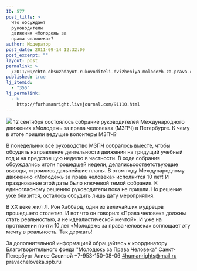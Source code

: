```yaml
---
ID: 577
post_title: >
  Что обсуждают
  руководители
  движения «Молодежь за
  права человека»?
author: Модератор
post_date: 2011-09-14 12:32:00
post_excerpt: ""
layout: post
permalink: >
  /2011/09/chto-obsuzhdayut-rukovoditeli-dvizheniya-molodezh-za-prava-cheloveka.html
published: true
lj_itemid:
  - "355"
lj_permalink:
  - >
    http://forhumanright.livejournal.com/91110.html
---
```

<img src="http://cs5338.vk.com/u132145096/132409092/x_5b26039f.jpg" /> 12 сентября состоялось собрание руководителей Международного движения «Молодежь за права человека» (МЗПЧ) в Петербурге. К чему в итоге пришли ведущие волонтеры МЗПЧ?

В понедельник всё руководство МЗПЧ собралось вместе, чтобы обсудить направление деятельности движения на грядущий учебный год и на предстоящую неделю в частности. В ходе собрания обсуждались итоги прошедшей недели, делалисьсоответствующие выводы, строились дальнейшие планы. В этом году Международному движению «Молодежь за права человека» исполнится 10 лет! И празднование этой даты было ключевой темой собрания. К единогласному решению руководители пока не пришли. Но решение уже близится, осталось обсудить лишь дату мероприятия.

В ХХ веке жил Л. Рон Хаббард, один из величайших мудрецов прошедшего столетия. И вот что он говорил: «Права человека должны стать реальностью, а не идеалистической мечтой». И уже на протяжении почти 10 лет «Молодежь за права человека» воплощает эту мечту в реальность. Так держать!

За дополнительной информацией обращайтесь к координатору 
Благотворительного фонда "Молодежь за Права Человека" Санкт-Петербург 
Алисе Сасиной
+7-953-150-08-06 
4humanrights@mail.ru
pravacheloveka.spb.ru